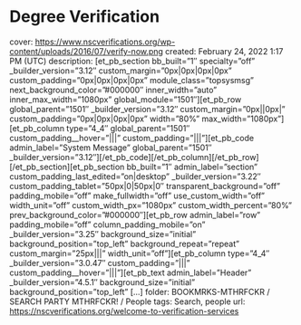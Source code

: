 # Degree Verification

cover: https://www.nscverifications.org/wp-content/uploads/2016/07/verify-now.png
created: February 24, 2022 1:17 PM (UTC)
description: [et_pb_section bb_built=”1″ specialty=”off” _builder_version=”3.12″ custom_margin=”0px|0px|0px|0px” custom_padding=”0px|0px|0px|0px” module_class=”topsysmsg” next_background_color=”#000000″ inner_width=”auto” inner_max_width=”1080px” global_module=”1501″][et_pb_row global_parent=”1501″ _builder_version=”3.12″ custom_margin=”0px||0px|” custom_padding=”0px|0px|0px|0px” width=”80%” max_width=”1080px”][et_pb_column type=”4_4″ global_parent=”1501″ custom_padding__hover=”|||” custom_padding=”|||”][et_pb_code admin_label=”System Message” global_parent=”1501″ _builder_version=”3.12″][/et_pb_code][/et_pb_column][/et_pb_row][/et_pb_section][et_pb_section bb_built=”1″ admin_label=”section” custom_padding_last_edited=”on|desktop” _builder_version=”3.22″ custom_padding_tablet=”50px|0|50px|0″ transparent_background=”off” padding_mobile=”off” make_fullwidth=”off” use_custom_width=”off” width_unit=”off” custom_width_px=”1080px” custom_width_percent=”80%” prev_background_color=”#000000″][et_pb_row admin_label=”row” padding_mobile=”off” column_padding_mobile=”on” _builder_version=”3.25″ background_size=”initial” background_position=”top_left” background_repeat=”repeat” custom_margin=”25px|||” width_unit=”off”][et_pb_column type=”4_4″ _builder_version=”3.0.47″ custom_padding=”|||” custom_padding__hover=”|||”][et_pb_text admin_label=”Header” _builder_version=”4.5.1″ background_size=”initial” background_position=”top_left” […]
folder: BOOKMRKS-MTHRFCKR / SEARCH PARTY MTHRFCKR! / People
tags: Search, people
url: https://nscverifications.org/welcome-to-verification-services